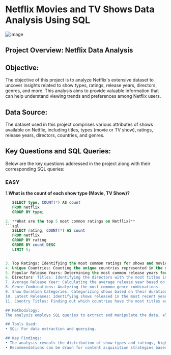 # Netflix Movies and TV Shows Data Analysis Using SQL
![image](https://github.com/user-attachments/assets/3f907cf9-aef1-4d62-979f-6c7cd504ff34)
## Project Overview: Netflix Data Analysis

## Objective:
The objective of this project is to analyze Netflix's extensive dataset to uncover insights related to show types, ratings, release years, directors, genres, and more. This analysis aims to provide valuable information that can help understand viewing trends and preferences among Netflix users.

## Data Source:
The dataset used in this project comprises various attributes of shows available on Netflix, including titles, types (movie or TV show), ratings, release years, directors, countries, and genres.

## Key Questions and SQL Queries:
Below are the key questions addressed in the project along with their corresponding SQL queries:
### EASY

1.**What is the count of each show type (Movie, TV Show)?**
```sql
   SELECT type, COUNT(*) AS count
   FROM netflix
   GROUP BY type;

2. **What are the top 5 most common ratings on Netflix?**
```sql
   SELECT rating, COUNT(*) AS count
   FROM netflix
   GROUP BY rating
   ORDER BY count DESC
   LIMIT 5;


3. Top Ratings: Identifying the most common ratings for shows and movies.
4. Unique Countries: Counting the unique countries represented in the dataset.
5. Popular Release Years: Determining the most common release years for Netflix content.
6. Directors' Titles: Identifying the directors with the most titles in the dataset.
7. Average Release Year: Calculating the average release year based on show types.
8. Genre Combinations: Analyzing the most common genre combinations.
9. Show Duration Categories: Categorizing shows based on their duration (for Movies by minutes and TV Shows by seasons).
10. Latest Releases: Identifying shows released in the most recent year.
11. Country Titles: Finding out which countries have the most titles available on Netflix.

## Methodology:
The analysis employs SQL queries to extract and manipulate the data, allowing for the calculation of various metrics and insights. The results are presented in a structured format, highlighting significant trends and observations.

## Tools Used:
• SQL: For data extraction and querying.

## Key Findings:
• The analysis reveals the distribution of show types and ratings, highlights popular genres, and provides insights into the viewing landscape across different countries and time periods.
• Recommendations can be drawn for content acquisition strategies based on the trends identified.


